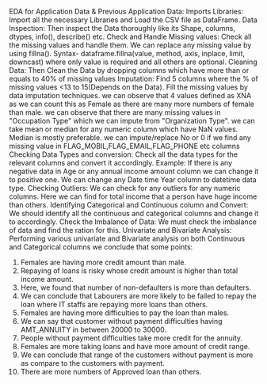 EDA for Application Data & Previous Application Data:
Imports Libraries:
Import all the necessary Libraries and Load the CSV file as DataFrame.
Data Inspection:
Then inspect the Data thoroughly like its Shape, columns, dtypes, info(), describe() etc.
Check and Handle Missing values:
Check all the missing values and handle them. We can replace any missing value by using fillna().
Syntax- dataframe.fillna(value, method, axis, inplace, limit, downcast) where only value is required and all others are optional.
Cleaning Data:
Then Clean the Data by dropping columns which have more than or equals to 40% of missing values
Imputation:
Find 5 columns where the % of missing values <13 to 15(Depends on the Data). Fill the missing values by data imputation techniques.
we can observe that 4 values defined as XNA as we can count this as Female as there are many more numbers of female than male.
we can observe that there are many missing values in "Occupation Type" which we can impute from "Organization Type".
we can take mean or median for any numeric column which have NaN values. Median is mostly preferable.
we can impute/replace No or 0 if we find any missing value in FLAG_MOBIL,FLAG_EMAIL,FLAG_PHONE etc columns
Checking Data Types and conversion:
Check all the data types for the relevant columns and convert it accordingly.
Example: If there is any negative data in Age or any annual income amount column we can change it to positive one.
We can change any Date time Year column to datetime data type.
Checking Outliers:
We can check for any outliers for any numeric columns. Here we can find for total income that a person have huge income than others.
Identifying Categorical and Continuous column and Convert:
We should identify all the continuous and categorical columns and change it to accordingly.
Check the Imbalance of Data:
We must check the imbalance of data and find the ration for this.
Univariate and Bivariate Analysis:
Performing various univariate and Bivariate analysis on both Continuous and Categorical columns we conclude that some points:
1. Females are having more credit amount than male.
2. Repaying of loans is risky whose credit amount is higher than total income amount.
3. Here, we found that number of non-defaulters is more than defaulters.
4. We can conclude that Labourers are more likely to be failed to repay the loan where IT staffs are repaying more loans than others.
5. Females are having more difficulties to pay the loan than males.
6. We can say that customer without payment difficulties having AMT_ANNUITY in between 20000 to 30000.
7. People without payment difficulties take more credit for the annuity.
8. Females are more taking loans and have more amount of credit range.
9. We can conclude that range of the customers without payment is more as compare to the customers with payment.
10. There are more numbers of Approved loan than others.
